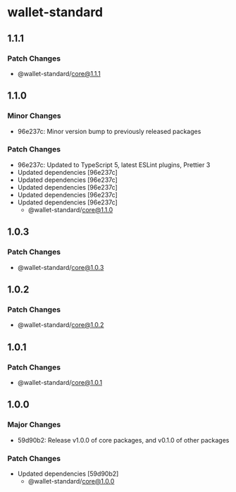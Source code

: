 # wallet-standard

## 1.1.1

### Patch Changes

- @wallet-standard/core@1.1.1

## 1.1.0

### Minor Changes

- 96e237c: Minor version bump to previously released packages

### Patch Changes

- 96e237c: Updated to TypeScript 5, latest ESLint plugins, Prettier 3
- Updated dependencies [96e237c]
- Updated dependencies [96e237c]
- Updated dependencies [96e237c]
- Updated dependencies [96e237c]
- Updated dependencies [96e237c]
    - @wallet-standard/core@1.1.0

## 1.0.3

### Patch Changes

- @wallet-standard/core@1.0.3

## 1.0.2

### Patch Changes

- @wallet-standard/core@1.0.2

## 1.0.1

### Patch Changes

- @wallet-standard/core@1.0.1

## 1.0.0

### Major Changes

- 59d90b2: Release v1.0.0 of core packages, and v0.1.0 of other packages

### Patch Changes

- Updated dependencies [59d90b2]
    - @wallet-standard/core@1.0.0

